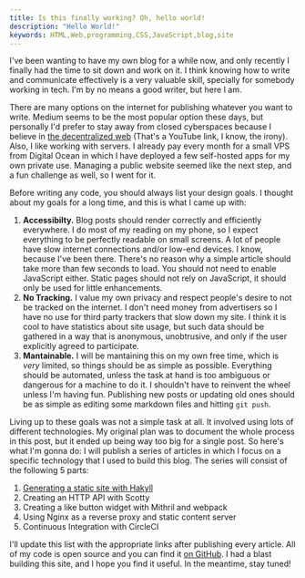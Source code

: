 ```yaml
---
title: Is this finally working? Oh, hello world!
description: "Hello World!"
keywords: HTML,Web,programming,CSS,JavaScript,blog,site
---
```


I've been wanting to have my own blog for a while now, and only recently I
finally had the time to sit down and work on it. I think knowing how to write
and communicate effectively is a very valuable skill, specially for somebody 
working in tech. I'm by no means a good writer, but here I am. 

<!--more-->

There are many options on the internet for publishing whatever you want to write. 
Medium seems to be the most popular option these days, but personally I'd
prefer to stay away from closed cyberspaces because I believe in [the 
decentralized web](https://www.youtube.com/watch?v=izQFMADw70w) (That's a 
YouTube link, I know, the irony). Also, I like working with servers. I already
pay every month for a small VPS from Digital Ocean in which I have deployed 
a few self-hosted apps for my own private use. Managing a public website seemed 
like the next step, and a fun challenge as well, so I went for it. 

Before writing any code, you should always list your design goals. I thought
about my goals for a long time, and this is what I came up with:

1. **Accessibilty.** Blog posts should render correctly and efficiently 
  everywhere. I do most of my reading on my phone, so I expect everything to be
  perfectly readable on small screens. A lot of people have slow internet 
  connections and/or low-end devices. I know, because I've been there. There's 
  no reason why a simple article should take more than few seconds to load. 
  You should not need to enable JavaScript either. Static pages should not rely 
  on JavaScript, it should only be used for little enhancements.
2. **No Tracking.** I value my own privacy and respect people's desire to not 
   be tracked on the internet. I don't need money from advertisers so I have no 
   use for third party trackers that slow down my site. I think it is cool to 
   have statistics about site usage, but such data should be gathered in a way
   that is anonymous, unobtrusive, and only if the user explicitly agreed to
   participate.
3. **Mantainable.** I will be mantaining this on my own free time, which is 
   *very* limited, so things should be as simple as possible. Everything should
   be automated, unless the task at hand is too ambiguous or dangerous for a 
   machine to do it. I shouldn't have to reinvent the wheel unless I'm having 
   fun. Publishing new posts or updating old ones should be as simple as 
   editing some markdown files and hitting `git push`.  

Living up to these goals was not a simple task at all. It involved using lots of
different technologies. My original plan was to document the whole process in
this post, but it ended up being way too big for a single post. So here's what
I'm gonna do: I will publish a series of articles in which I focus on a specific
technology that I used to build this blog. The series will consist of the
following 5 parts:

1. [Generating a static site with Hakyll](
    ./2018-09-07-generating-a-static-site-with-hakyll.html)
2. Creating an HTTP API with Scotty
3. Creating a like button widget with Mithril and webpack
4. Using Nginx as a reverse proxy and static content server
5. Continuous Integration with CircleCI

I'll update this list with the appropriate links after publishing every article.
All of my code is open source and you can find it [on GitHub](
https://github.com/GAumala/blog). I had a blast building this site, and I hope 
you find it useful. In the meantime, stay tuned!

